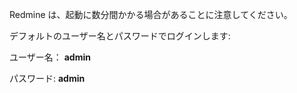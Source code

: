 Redmine は、起動に数分間かかる場合があることに注意してください。

デフォルトのユーザー名とパスワードでログインします:

ユーザー名： **admin**

パスワード: **admin**
